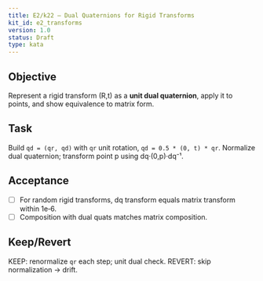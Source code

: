 ```yaml
---
title: E2/k22 — Dual Quaternions for Rigid Transforms
kit_id: e2_transforms
version: 1.0
status: Draft
type: kata
---
```

## Objective
Represent a rigid transform (R,t) as a **unit dual quaternion**, apply it to points, and show equivalence to matrix form.
## Task
Build `qd = (qr, qd)` with `qr` unit rotation, `qd = 0.5 * (0, t) * qr`. Normalize dual quaternion; transform point p using dq·(0,p)·dq⁻¹.
## Acceptance
- [ ] For random rigid transforms, dq transform equals matrix transform within 1e‑6.
- [ ] Composition with dual quats matches matrix composition.
## Keep/Revert
KEEP: renormalize `qr` each step; unit dual check. REVERT: skip normalization → drift.
